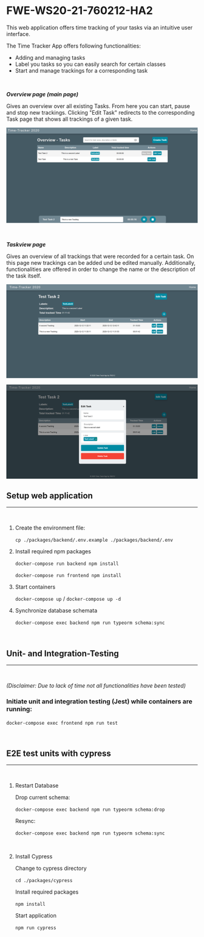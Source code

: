 # FWE-WS20-21-760212-HA2


This web application offers time tracking of your tasks via an intuitive user interface.

The Time Tracker App offers following functionalities:

- Adding and managing tasks
- Label you tasks so you can easily search for certain classes
- Start and manage trackings for a corresponding task

<br>

***Overview page (main page)***

Gives an overview over all existing Tasks. From here you can start, pause and stop new trackings.
Clicking "Edit Task" redirects to the corresponding Task page that shows all trackings of a given task.


![Alt text](./Screenshot1.png?raw=true "Optional Title")

<br>

***Taskview page***

Gives an overview of all trackings that were recorded for a certain task. On this page new trackings can be added und be edited manually. Additionally, functionalities are offered in order to change the name or the description of the task itself.

![Alt text](./Screenshot2.png?raw=true "Optional Title")

![Alt text](./Screenshot3.png?raw=true "Optional Title")


## **Setup web application**
---
<br>

1. Create the environment file:

    `cp ./packages/backend/.env.example ./packages/backend/.env`

2. Install required npm packages

    `docker-compose run backend npm install`

    `docker-compose run frontend npm install`

3. Start containers

    `docker-compose up` / `docker-compose up -d`

4. Synchronize database schemata

    `docker-compose exec backend npm run typeorm schema:sync`<br>

<br>


## **Unit- and Integration-Testing**
---
<br>

*(Disclaimer: Due to lack of time not all functionalities have been tested)*

### Initiate unit and integration testing (Jest) while containers are running:

`docker-compose exec frontend npm run test`

<br>



## **E2E test units with cypress**
---

<br>

   
1. Restart Database

    Drop current schema:

   `docker-compose exec backend npm run typeorm schema:drop`

    Resync:

   `docker-compose exec backend npm run typeorm schema:sync`

<br>

2. Install Cypress


    Change to cypress directory

    `cd ./packages/cypress`

    Install required packages

    `npm install`

    Start application

    `npm run cypress`


   




<br>




